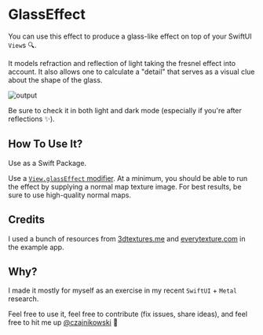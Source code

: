 # GlassEffect

You can use this effect to produce a glass-like effect on top of your SwiftUI `View`s 🔍.

It models refraction and reflection of light taking the fresnel effect into account. It also allows one to calculate a "detail" that serves as a visual clue about the shape of the glass.

![output](https://github.com/Czajnikowski/GlassEffect/assets/973682/1a8ab0eb-736e-41d3-929b-74730fa9864a)

Be sure to check it in both light and dark mode (especially if you're after reflections ✨).

## How To Use It?

Use as a Swift Package.

Use a [`View.glassEffect` modifier](https://github.com/Czajnikowski/GlassEffect/blob/main/Sources/GlassEffect/GlassEffect.swift#L5-L24). At a minimum, you should be able to run the effect by supplying a normal map texture image. For best results, be sure to use high-quality normal maps.

## Credits

I used a bunch of resources from [3dtextures.me](https://3dtextures.me) and [everytexture.com](https://everytexture.com/) in the example app.

## Why?

I made it mostly for myself as an exercise in my recent `SwiftUI` + `Metal` research.

Feel free to use it, feel free to contribute (fix issues, share ideas), and feel free to hit me up [@czajnikowski](https://twitter.com/czajnikowski) 👋
